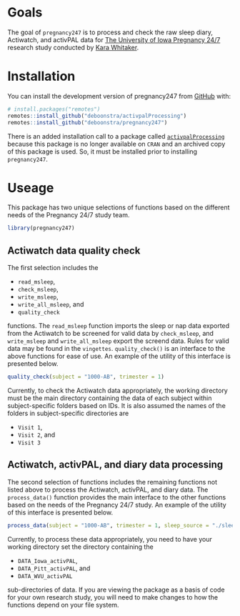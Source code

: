 
<!-- README.md is generated from README.Rmd. Please edit that file -->
<!-- badges: start -->
<!-- badges: end -->

# Goals

The goal of `pregnancy247` is to process and check the raw sleep diary,
Actiwatch, and activPAL data for [The University of Iowa Pregnancy
24/7](https://clinicaltrials.uihealthcare.org/studies/pregnancy-247)
research study conducted by [Kara
Whitaker](https://clas.uiowa.edu/hhp/people/kara-m-whitaker).

# Installation

You can install the development version of pregnancy247 from
[GitHub](https://github.com/) with:

``` r
# install.packages("remotes")
remotes::install_github("deboonstra/activpalProcessing")
remotes::install_github("deboonstra/pregnancy247")
```

There is an added installation call to a package called
[`activpalProcessing`](https://github.com/deboonstra/activpalProcessing)
because this package is no longer available on `CRAN` and an archived
copy of this package is used. So, it must be installed prior to
installing `pregnancy247`.

# Useage

This package has two unique selections of functions based on the
different needs of the Pregnancy 24/7 study team.

``` r
library(pregnancy247)
```

## Actiwatch data quality check

The first selection includes the

- `read_msleep`,
- `check_msleep`,
- `write_msleep`,
- `write_all_msleep`, and
- `quality_check`

functions. The `read_msleep` function imports the sleep or nap data
exported from the Actiwatch to be screened for valid data by
`check_msleep`, and `write_msleep` and `write_all_msleep` export the
screend data. Rules for valid data may be found in the `vingettes`.
`quality_check()` is an interface to the above functions for ease of
use. An example of the utility of this interface is presented below.

``` r
quality_check(subject = "1000-AB", trimester = 1)
```

Currently, to check the Actiwatch data appropriately, the working
directory must be the main directory containing the data of each subject
within subject-specific folders based on IDs. It is also assumed the
names of the folders in subject-specific directories are

- `Visit 1`,
- `Visit 2`, and
- `Visit 3`

## Actiwatch, activPAL, and diary data processing

The second selection of functions includes the remaining functions not
listed above to process the Actiwatch, activPAL, and diary data. The
`process_data()` function provides the main interface to the other
functions based on the needs of the Pregnancy 24/7 study. An example of
the utility of this interface is presented below.

``` r
process_data(subject = "1000-AB", trimester = 1, sleep_source = "./sleep.csv")
```

Currently, to process these data appropriately, you need to have your
working directory set the directory containing the

- `DATA_Iowa_activPAL`,
- `DATA_Pitt_activPAL`, and
- `DATA_WVU_activPAL`

sub-directories of data. If you are viewing the package as a basis of
code for your own research study, you will need to make changes to how
the functions depend on your file system.
